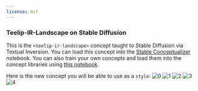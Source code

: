 ```yaml
---
license: mit
---
```

### Teelip-IR-Landscape on Stable Diffusion
This is the `<teelip-ir-landscape>` concept taught to Stable Diffusion via Textual Inversion. You can load this concept into the [Stable Conceptualizer](https://colab.research.google.com/github/huggingface/notebooks/blob/main/diffusers/stable_conceptualizer_inference.ipynb) notebook. You can also train your own concepts and load them into the concept libraries using [this notebook](https://colab.research.google.com/github/huggingface/notebooks/blob/main/diffusers/sd_textual_inversion_training.ipynb).

Here is the new concept you will be able to use as a `style`:
![<teelip-ir-landscape> 0](https://huggingface.co/sd-concepts-library/teelip-ir-landscape/resolve/main/concept_images/3.jpeg)
![<teelip-ir-landscape> 1](https://huggingface.co/sd-concepts-library/teelip-ir-landscape/resolve/main/concept_images/0.jpeg)
![<teelip-ir-landscape> 2](https://huggingface.co/sd-concepts-library/teelip-ir-landscape/resolve/main/concept_images/2.jpeg)
![<teelip-ir-landscape> 3](https://huggingface.co/sd-concepts-library/teelip-ir-landscape/resolve/main/concept_images/1.jpeg)
![<teelip-ir-landscape> 4](https://huggingface.co/sd-concepts-library/teelip-ir-landscape/resolve/main/concept_images/4.jpeg)

